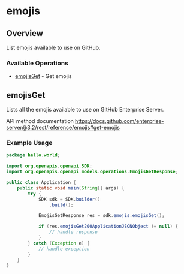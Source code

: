 # emojis

## Overview

List emojis available to use on GitHub.

### Available Operations

* [emojisGet](#emojisget) - Get emojis

## emojisGet

Lists all the emojis available to use on GitHub Enterprise Server.

API method documentation
<https://docs.github.com/enterprise-server@3.2/rest/reference/emojis#get-emojis>

### Example Usage

```java
package hello.world;

import org.openapis.openapi.SDK;
import org.openapis.openapi.models.operations.EmojisGetResponse;

public class Application {
    public static void main(String[] args) {
        try {
            SDK sdk = SDK.builder()
                .build();

            EmojisGetResponse res = sdk.emojis.emojisGet();

            if (res.emojisGet200ApplicationJSONObject != null) {
                // handle response
            }
        } catch (Exception e) {
            // handle exception
        }
    }
}
```
